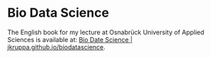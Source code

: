 # Bio Data Science

The English book for my lecture at Osnabrück University of Applied Sciences is available at: [Bio Date Science | jkruppa.github.io/biodatascience](https://jkruppa.github.io/biodatascience).
